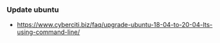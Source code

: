 ### Update ubuntu
* https://www.cyberciti.biz/faq/upgrade-ubuntu-18-04-to-20-04-lts-using-command-line/
